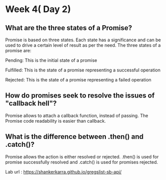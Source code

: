 # Week 4( Day 2)

## What are the three states of a Promise?

Promise is based on three states. Each state has a significance and can be used to drive a certain level of result as per the need. The three states of a promise are:

Pending: This is the initial state of a promise

Fulfilled: This is the state of a promise representing a successful operation

Rejected: This is the state of a promise representing a failed operation


## How do promises seek to resolve the issues of "callback hell"?
 Promise allows to attach a callback function, instead of passing. The Promise code readability is easier than callback.

## What is the difference between .then() and .catch()?

Promise allows the action is either resolved or rejected. .then() is used for promise successfully resolved and .catch() is used for promises rejected.

Lab url : https://shankerkarra.github.io/gregslist-sb-api/